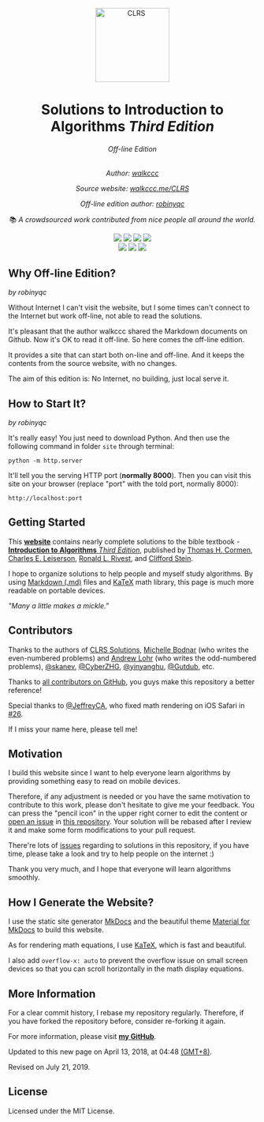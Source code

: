 <p align="center">
  <img src="https://i.imgur.com/ESwjKaR.png" height="150" alt="CLRS">
</p>

<div align="center">

# Solutions to **Introduction to Algorithms** _Third Edition_

###### *Off-line Edition*

*Author:  [walkccc](https://github.com/walkccc)*

*Source website: [walkccc.me/CLRS](https://walkccc.me/CLRS)*

*Off-line edition author:  [robinyqc](https://github.com/robinyqc)*

📚 _A crowdsourced work contributed from nice people all around the world._

![](https://img.shields.io/badge/GitHub%20Pages-121011.svg?logo=github&style=flat-square)
![](https://img.shields.io/badge/Material%20UI-0081CB.svg?logo=material-ui&style=flat-square)
![](https://img.shields.io/badge/Markdown-239120.svg?logo=markdown&style=flat-square)
![](https://img.shields.io/badge/KaTeX-008080.svg?logo=latex&style=flat-square)
<br/>
![](https://img.shields.io/badge/PRs-welcome-E87A90.svg?style=flat-square)
[![](https://img.shields.io/github/contributors/walkccc/CLRS.svg?style=flat-square)](https://github.com/walkccc/CLRS/graphs/contributors)
[![](https://img.shields.io/github/license/walkccc/CLRS.svg?style=flat-square)](./LICENSE)

</div>


## Why Off-line Edition?

*by robinyqc*

Without Internet I can't visit the website, but I some times can't connect to the Internet but work off-line, not able to read the solutions. 

It's pleasant that the author walkccc shared the Markdown documents on Github.  Now it's OK to read it off-line. So here comes the off-line edition.

It provides a site that can start both on-line and off-line. And it keeps the contents from the source website, with no changes.

The aim of this edition is: No Internet, no building, just local serve it.



## How to Start It?

*by robinyqc*

It's really easy! You just need to download Python. And then use the following command in folder `site` through terminal:

```
python -m http.server
```

It'll tell you the serving HTTP port (**normally 8000**). Then you can visit this site on your browser (replace "port" with the told port, normally 8000):

```
http://localhost:port
```




## Getting Started


This **[website](https://walkccc.github.io/CLRS/)** contains nearly complete solutions to the bible textbook - [**Introduction to Algorithms** _Third Edition_](https://mitpress.mit.edu/books/introduction-algorithms-third-edition), published by [Thomas H. Cormen](https://mitpress.mit.edu/contributors/thomas-h-cormen), [Charles E. Leiserson](https://mitpress.mit.edu/contributors/charles-e-leiserson), [Ronald L. Rivest](https://mitpress.mit.edu/contributors/ronald-l-rivest), and [Clifford Stein](https://mitpress.mit.edu/contributors/clifford-stein).

I hope to organize solutions to help people and myself study algorithms. By using [Markdown (.md)](https://en.wikipedia.org/wiki/Markdown) files and [KaTeX](https://katex.org) math library, this page is much more readable on portable devices.

_"Many a little makes a mickle."_

## Contributors

Thanks to the authors of [CLRS Solutions](https://sites.math.rutgers.edu/~ajl213/CLRS/CLRS.html), [Michelle Bodnar](mailto:chellebodnar@gmail.com) (who writes the even-numbered problems) and [Andrew Lohr](mailto:Andrew.Lohr@gmail.com) (who writes the odd-numbered problems), [@skanev](https://github.com/skanev), [@CyberZHG](https://github.com/CyberZHG), [@yinyanghu](https://github.com/yinyanghu), [@Gutdub](https://github.com/Gutdub), etc.

Thanks to [all contributors on GitHub](https://github.com/walkccc/CLRS/graphs/contributors), you guys make this repository a better reference!

Special thanks to [@JeffreyCA](https://github.com/JeffreyCA), who fixed math rendering on iOS Safari in [#26](https://github.com/walkccc/CLRS/pull/26).

If I miss your name here, please tell me!

## Motivation

I build this website since I want to help everyone learn algorithms by providing something easy to read on mobile devices.

Therefore, if any adjustment is needed or you have the same motivation to contribute to this work, please don't hesitate to give me your feedback. You can press the "pencil icon" in the upper right corner to edit the content or [open an issue](https://github.com/walkccc/CLRS/issues/new) in [this repository](https://github.com/walkccc/CLRS/). Your solution will be rebased after I review it and make some form modifications to your pull request.

There're lots of [issues](https://github.com/walkccc/CLRS/issues) regarding to solutions in this repository, if you have time, please take a look and try to help people on the internet :)

Thank you very much, and I hope that everyone will learn algorithms smoothly.

## How I Generate the Website?

I use the static site generator [MkDocs](http://www.mkdocs.org/) and the beautiful theme [Material for MkDocs](https://squidfunk.github.io/mkdocs-material/) to build this website.

As for rendering math equations, I use [KaTeX](https://katex.org/), which is fast and beautiful.

I also add `overflow-x: auto` to prevent the overflow issue on small screen devices so that you can scroll horizontally in the math display equations.

## More Information

For a clear commit history, I rebase my repository regularly. Therefore, if you have forked the repository before, consider re-forking it again.

For more information, please visit [**my GitHub**](https://github.com/walkccc).

Updated to this new page on April 13, 2018, at 04:48 [(GMT+8)](https://time.is/GMT+8).

Revised on July 21, 2019.

## License

Licensed under the MIT License.
